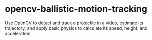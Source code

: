 # opencv-ballistic-motion-tracking
Use OpenCV to detect and track a projectile in a video, estimate its trajectory, and apply basic physics to calculate its speed, height, and acceleration.
